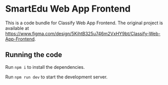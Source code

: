 
  # SmartEdu Web App Frontend

  This is a code bundle for Classify Web App Frontend. The original project is available at https://www.figma.com/design/5KihtB325u746m2VxHY9bt/Classify-Web-App-Frontend.

  ## Running the code

  Run `npm i` to install the dependencies.

  Run `npm run dev` to start the development server.
  